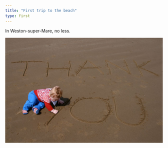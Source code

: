 ```yaml
---
title: "First trip to the beach"
type: first
---
```


In Weston-super-Mare, no less.

![On the beach](img/photos/2014-05-13-beach.jpg)
